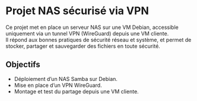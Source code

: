 # Projet NAS sécurisé via VPN

Ce projet met en place un serveur NAS sur une VM Debian, accessible uniquement via un tunnel VPN (WireGuard) depuis une VM cliente.  
Il répond aux bonnes pratiques de sécurité réseau et système, et permet de stocker, partager et sauvegarder des fichiers en toute sécurité.

## Objectifs
- Déploiement d’un NAS Samba sur Debian.
- Mise en place d’un VPN WireGuard.
- Montage et test du partage depuis une VM cliente.

